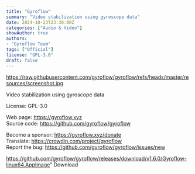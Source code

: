 ```yaml
---
title: "Gyroflow"
summary: "Video stabilization using gyroscope data"
date: 2024-10-23T23:30:00Z
categories: ["Audio & Video"]
showAuthor: true
authors:
- "Gyroflow Team"
tags: ["Official"]
license: "GPL-3.0"
draft: false
---
```


https://raw.githubusercontent.com/gyroflow/gyroflow/refs/heads/master/resources/screenshot.jpg

Video stabilization using gyroscope data

License: GPL-3.0

Web page: <https://gyroflow.xyz>  
Source code: <https://github.com/gyroflow/gyroflow>

Become a sponsor: <https://gyroflow.xyz/donate>  
Translate: <https://crowdin.com/project/gyroflow>  
Report the bug: <https://github.com/gyroflow/gyroflow/issues/new>  

https://github.com/gyroflow/gyroflow/releases/download/v1.6.0/Gyroflow-linux64.AppImage" 
Download
